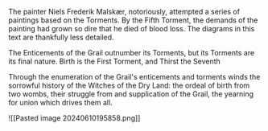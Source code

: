 The painter Niels Frederik Malskær, notoriously, attempted a series of paintings based on the Torments. By the Fifth Torment, the demands of the painting had grown so dire that he died of blood loss. The diagrams in this text are thankfully less detailed.

The Enticements of the Grail outnumber its Torments, but its Torments are its final nature. Birth is the First Torment, and Thirst the Seventh

Through the enumeration of the Grail's enticements and torments winds the sorrowful history of the Witches of the Dry Land: the ordeal of birth from two wombs, their struggle from and supplication of the Grail, the yearning for union which drives them all.

![[Pasted image 20240610195858.png]]